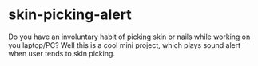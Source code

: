 # skin-picking-alert
Do you have an involuntary habit of picking skin or nails while working on you laptop/PC? Well this is a cool mini project, which plays sound alert when user tends to skin picking.
